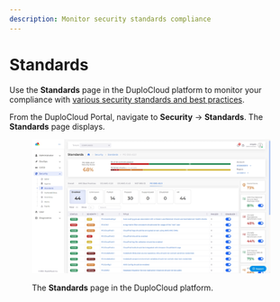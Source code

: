 ```yaml
---
description: Monitor security standards compliance
---
```


# Standards

Use the **Standards** page in the DuploCloud platform to monitor your compliance with [various security standards and best practices](../../aws/broader-scenarios/security-and-compliance.md).&#x20;

From the DuploCloud Portal, navigate to **Security** -> **Standards**. The **Standards** page displays.&#x20;

<figure><img src="../../.gitbook/assets/standards dash.png" alt=""><figcaption><p>The <strong>Standards</strong> page in the DuploCloud platform.</p></figcaption></figure>
